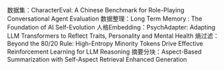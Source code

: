 数据集：CharacterEval: A Chinese Benchmark for Role-Playing Conversational Agent Evaluation
数据整理：Long Term Memory : The Foundation of AI Self-Evolution
人格Embedding：PsychAdapter: Adapting LLM Transformers to Reflect Traits, Personality and Mental Health
熵过滤：Beyond the 80/20 Rule: High-Entropy Minority Tokens Drive Effective Reinforcement Learning for LLM Reasoning
摘要分块：Aspect-Based Summarization with Self-Aspect Retrieval Enhanced Generation